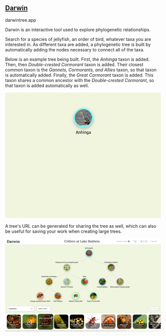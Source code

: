 ## [Darwin](https://darwintree.app)
darwintree.app

Darwin is an interactive tool used to explore phylogenetic relationships.

Search for a species of jellyfish, an order of bird, whatever taxa you are interested in.
As different taxa are added, a phylogenetic tree is built by automatically adding
the nodes necessary to connect all of the taxa.

Below is an example tree being built. First, the *Anhinga* taxon is added. Then, then *Double-crested Cormorant*
taxon is added. Their closest common taxon is the *Gannets, Cormorants, and Allies* taxon, so that taxon is automatically
added. Finally, the *Great Cormorant* taxon is added. This taxon shares a common ancestor with the *Double-crested Cormorant*, so
that taxon is added automatically as well.

![Tree building gif](public/anim.gif)

A tree's URL can be generated for sharing the tree as well, which can also be useful for saving your work
when creating large trees.

![Tree editor example with tree of anhinga and cormorants](public/screenshot-latest.png)
